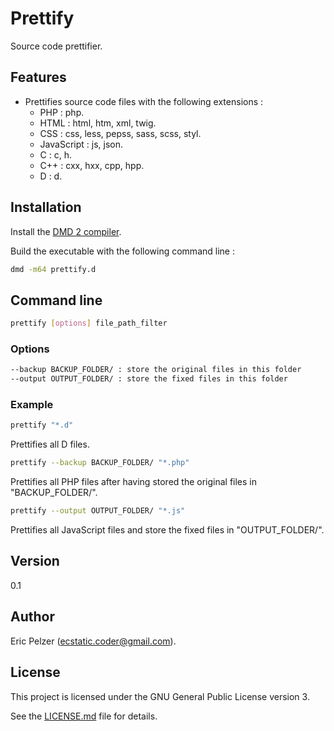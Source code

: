# Prettify

Source code prettifier.

## Features

* Prettifies source code files with the following extensions :
  * PHP : php.
  * HTML : html, htm, xml, twig.
  * CSS : css, less, pepss, sass, scss, styl.
  * JavaScript : js, json.
  * C : c, h.
  * C++ : cxx, hxx, cpp, hpp.
  * D : d.

## Installation

Install the [DMD 2 compiler](https://dlang.org/download.html).

Build the executable with the following command line :

```bash
dmd -m64 prettify.d
```

## Command line

```bash
prettify [options] file_path_filter
```

### Options

```bash
--backup BACKUP_FOLDER/ : store the original files in this folder
--output OUTPUT_FOLDER/ : store the fixed files in this folder
```

### Example

```bash
prettify "*.d"
```

Prettifies all D files.

```bash
prettify --backup BACKUP_FOLDER/ "*.php"
```

Prettifies all PHP files after having stored the original files in "BACKUP_FOLDER/".

```bash
prettify --output OUTPUT_FOLDER/ "*.js"
```

Prettifies all JavaScript files and store the fixed files in "OUTPUT_FOLDER/".

## Version

0.1

## Author

Eric Pelzer (ecstatic.coder@gmail.com).

## License

This project is licensed under the GNU General Public License version 3.

See the [LICENSE.md](LICENSE.md) file for details.
